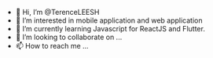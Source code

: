- 👋 Hi, I’m @TerenceLEESH
- 👀 I’m interested in mobile application and web application
- 🌱 I’m currently learning Javascript for ReactJS and Flutter.
- 💞️ I’m looking to collaborate on ...
- 📫 How to reach me ...

<!---
TerenceLEESH/TerenceLEESH is a ✨ special ✨ repository because its `README.md` (this file) appears on your GitHub profile.
You can click the Preview link to take a look at your changes.
--->
